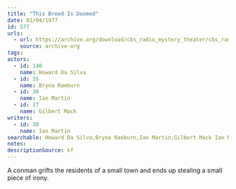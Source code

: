 ```yaml
---
title: "This Breed Is Doomed"
date: 01/04/1977
id: 577
urls: 
  - url: https://archive.org/download/cbs_radio_mystery_theater/cbs_radio_mystery_theater-0551-0600.zip/cbs_radio_mystery_theater-0551-0600%2Fcbsrmt_0577_this_breed_is_doomed.mp3
    source: archive-org
tags: 
actors:  
  - id: 140
    name: Howard Da Silva  
  - id: 35
    name: Bryna Raeburn  
  - id: 38
    name: Ian Martin  
  - id: 17
    name: Gilbert Mack
writers:  
  - id: 38
    name: Ian Martin
searchable: Howard Da Silva,Bryna Raeburn,Ian Martin,Gilbert Mack Ian Martin
notes: 
descriptionSource: kf
---
```

A conman grifts the residents of a small town and ends up stealing a small piece of irony.